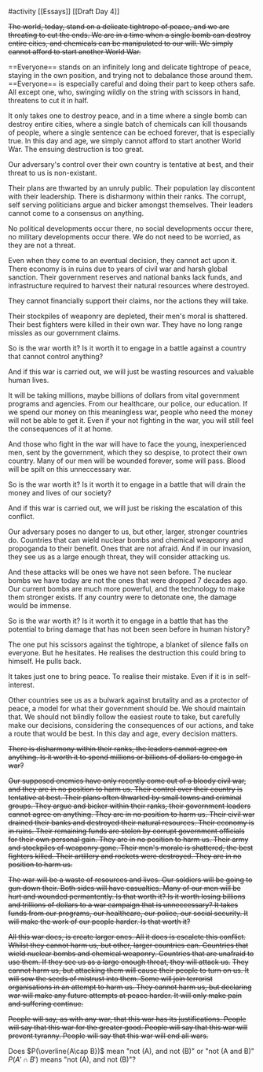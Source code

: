 #activity 
[[Essays]] [[Draft Day 4]]

~~The world, today, stand on a delicate tightrope of peace, and we are threating to cut the ends. We are in a time when a single bomb can destroy entire cities, and chemicals can be manipulated to our will. We simply cannot afford to start another World War.~~

==Everyone== stands on an infinitely long and delicate tightrope of peace, staying in the own position, and trying not to debalance those around them. ==Everyone== is especially careful and doing their part to keep others safe. All except one, who, swinging wildly on the string with scissors in hand, threatens to cut it in half.

It only takes one to destroy peace, and in a time where a single bomb can destroy entire cities, where a single batch of chemicals can kill thousands of people, where a single sentence can be echoed forever, that is especially true. 
In this day and age, we simply cannot afford to start another World War. The ensuing destruction is too great.

Our adversary's control over their own country is tentative at best, and their threat to us is non-existant.

Their plans are thwarted by an unruly public. Their population lay discontent with their leadership. There is disharmony within their ranks. The corrupt, self serving politicians argue and bicker amongst themselves. Their leaders cannot come to a consensus on anything.

No political developments occur there, no social developments occur there, no military developments occur there. We do not need to be worried, as they are not a threat.

Even when they come to an eventual decision, they cannot act upon it. There economy is in ruins due to years of civil war and harsh global sanction. Their government reserves and national banks lack funds, and infrastructure required to harvest their natural resources where destroyed.

They cannot financially support their claims, nor the actions they will take.

Their stockpiles of weaponry are depleted, their men's moral is shattered. Their best fighters were killed in their own war. They have no long range missles as our government claims.

So is the war worth it? Is it worth it to engage in a battle against a country that cannot control anything?

And if this war is carried out, we will just be wasting resources and valuable human lives.

It will be taking millions, maybe billions of dollars from vital government programs and agencies. From our healthcare, our police, our education. If we spend our money on this meaningless war, people who need the money will not be able to get it. Even if your not fighting in the war, you will still feel the consequences of it at home.

And those who fight in the war will have to face the young, inexperienced men, sent by the government, which they so despise, to protect their own country. Many of our men will be wounded forever, some will pass. Blood will be spilt on this unneccessary war.

So is the war worth it? Is it worth it to engage in a battle that will drain the money and lives of our society?

And if this war is carried out, we will just be risking the escalation of this conflict.

Our adversary poses no danger to us, but other, larger, stronger countries do. Countries that can wield nuclear bombs and chemical weaponry and propoganda to their benefit. Ones that are not afraid. And if in our invasion, they see us as a large enough threat, they will consider attacking us. 

And these attacks will be ones we have not seen before. The nuclear bombs we have today are not the ones that were dropped 7 decades ago. Our current bombs are much more powerful, and the technology to make them stronger exists. If any country were to detonate one, the damage would be immense.

So is the war worth it? Is it worth it to engage in a battle that has the potential to bring damage that has not been seen before in human history?

The one put his scissors against the tightrope, a blanket of silence falls on everyone. But he hesitates. He realises the destruction this could bring to himself. He pulls back.

It takes just one to bring peace. To realise their mistake. Even if it is in self-interest.

Other countries see us as a bulwark against brutality and as a protector of peace, a model for what their government should be. We should maintain that. We should not blindly follow the easiest route to take, but carefully make our decisions, considering the consequences of our actions, and take a route that would be best. In this day and age, every decision matters.

~~There is disharmony within their ranks, the leaders cannot agree on anything.
Is it worth it to spend millions or billions of dollars to engage in war?~~

~~Our supposed enemies have only recently come out of a bloody civil war, and they are in no position to harm us. 
Their control over their country is tentative at best. Their plans often thwarted by small towns and criminal groups. They argue and bicker within their ranks, their government leaders cannot agree on anything. They are in no position to harm us. 
Their civil war drained their banks and destroyed their natural resources. Their economy is in ruins. Their remaining funds are stolen by corrupt government officials for their own personal gain. They are in no position to harm us.
Their army and stockpiles of weaponry gone. Their men's morale is shattered, the best fighters killed. Their artillery and rockets were destroyed. They are in no position to harm us.~~

~~The war will be a waste of resources and lives.
Our soldiers will be going to gun down their. Both sides will have casualties. Many of our men will be hurt and wounded permantently. Is that worth it?
Is it worth losing billions and trillions of dollars to a war campaign that is unneccessary?
It takes funds from our programs, our healthcare, our police, our social security. It will make the work of our people harder. Is that worth it?~~

~~All this war does, is create larger ones. All it does is escalete this conflict.
Whilst they cannot harm us, but other, larger countries can. Countries that wield nuclear bombs and chemical weaponry. Countries that are unafraid to use them. If they see us as a large enough threat, they will attack us.~~
~~They cannot harm us, but attacking them will cause their people to turn on us. It will sow the seeds of mistrust into them. Some will join terrorist organisations in an attempt to harm us.
They cannot harm us, but declaring war will make any future attempts at peace harder. It will only make pain and suffering continue.~~

~~People will say, as with any war, that this war has its justifications. People will say that this war for the greater good. People will say that this war will prevent tyranny. People will say that this war will end all wars.~~

Does $P(\overline{A\cap B})$ mean "not (A), and not (B)" or "not (A and B)"
$P({A\prime \cap B\prime})$ means "not (A), and not (B)"?